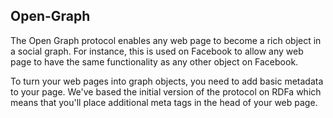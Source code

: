 ## Open-Graph
The Open Graph protocol enables any web page to become a rich object in a social graph. For instance, this is used on Facebook to allow any web page to have the same functionality as any other object on Facebook.

To turn your web pages into graph objects, you need to add basic metadata to your page. We've based the initial version of the protocol on RDFa which means that you'll place additional meta tags in the head of your web page.